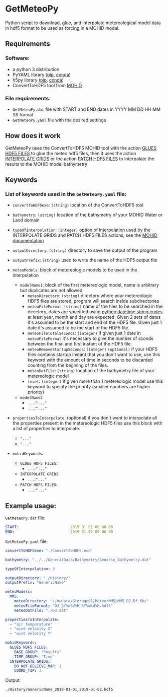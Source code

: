 # GetMeteoPy
Python script to download, glue, and interpolate metereological model data in hdf5 format to be used as forcing in a MOHID model.


## Requirements
### Software:
- a python 3 distribution
- PyYAML library ([pip](https://pypi.org/project/PyYAML/), [conda](https://anaconda.org/conda-forge/pyyaml))
- h5py library ([pip](https://pypi.org/project/h5py/), [conda](https://anaconda.org/conda-forge/h5py))
- ConvertToHDF5 tool from [MOHID](https://github.com/Mohid-Water-Modelling-System/Mohid)

### File requirements:
- `GetMeteoPy.dat` file with START and END dates in YYYY MM DD HH MM SS format
- `GetMeteoPy.yaml` file with the desired settings


## How does it work
GetMeteoPy uses the ConvertToHDF5 MOHID tool with the action [GLUES HDF5 FILES](http://wiki.mohid.com/index.php?title=ConvertToHDF5#GLUES_HDF5_FILES) to glue the meteo hdf5 files, then it uses the action [INTERPOLATE GRIDS](http://wiki.mohid.com/index.php?title=ConvertToHDF5#INTERPOLATE_GRIDS) or the action [PATCH HDF5 FILES](http://wiki.mohid.com/index.php?title=ConvertToHDF5#PATCH_HDF5_FILES) to interpolate the results to the MOHID model bathymetry

## Keywords
### List of keywords used in the `GetMeteoPy.yaml` file:
- `convertToHDF5exe`: `(string)` location of the ConvertToHDF5 tool
- `bathymetry`: `(string)` location of the bathymetry of your MOHID Water or Land domain
- `typeOfInterpolation`: `(integer)` option of interpolation used by the INTERPOLATE GRIDS and PATCH HDF5 FILES actions, see the [MOHID documentation](http://wiki.mohid.com/index.php?title=ConvertToHDF5#INTERPOLATE_GRIDS)
- `outputDirectory`: `(string)` directory to save the output of the program
- `outputPrefix`: `(string)` used to write the name of the HDF5 output file

- `meteoModels`: block of metereologic models to be used in the interpolation
  - `modelName1`: block of the first metereologic model, name is arbitrary but duplicates are not allowed
    - `meteoDirectory`: `(string)` directory where your metereologic HDF5 files are stored, program will search inside subdirectories
    - `meteoFileFormat`: `(string)` name of the files to be searched in the directory, dates are specified using [python datetime string codes](https://docs.python.org/3/library/datetime.html#strftime-and-strptime-format-codes) at least year, month and day are expected. Given 2 sets of dates it's assumed to be the start and end of the HDF5 file. Given just 1 date it's assumed to be the start of the HDF5 file.
    - `meteoFileTotalSeconds`: `(integer)` if given just 1 date in `meteoFileFormat` it's necessary to give the number of sconds between the final and first instant of the HDF5 file.
    - `meteoRemoveStartupSeconds`: `(integer)` `(optional)` if your HDF5 files contains startup instant that you don't want to use, use this keyword with the amount of time in seconds to be discarded counting from the begining of the files.
    - `meteoDatFile`: `(string)` location of the bathymetry file of your metereologic model
    - `level`: `(integer)` if given more than 1 metereologic model use this keyword to specify the priority (smaller numbers are higher priority)
  - `modelName2`
    - `...`:`"..."`
    - `...`:`"..."`
- `propertiesToInterpolate`: (optional) if you don't want to interpolate all the properties present in the metereologic HDF5 files use this block with a list of properties to interpolate.
  - `"..."`
  - `"..."`
- `mohidKeywords`:
  - `GLUES HDF5 FILES`:
    - `...`:`"..."`
  - `INTERPOLATE GRIDS`:
    - `...`:`"..."`
  - `PATCH HDF5 FILES`:
    - `...`:`"..."`


## Example usage:
`GetMeteoPy.dat` file:
```yaml
START:                       2019 01 01 00 00 00
END:                         2019 01 02 00 00 00
```

`GetMeteoPy.yaml` file:
```yaml
convertToHDF5exe: "./ConvertToHDF5.exe"

bathymetry: "../../GeneralData/Bathymetry/Generic_Bathymetry.dat"

typeOfInterpolation: 3

outputDirectory: "./History/"
outputPrefix: "GenericName"

meteoModels:
  MM5:
    meteoDirectory: "//mwdata/Storage01/Meteo/MM5/MM5_D2_D3_6h/"
    meteoFileFormat: "D3_%Y%m%d%H_%Y%m%d%H.hdf5"
    meteoDatFile: "./D3.dat"

propertiesToInterpolate:
  - "air temperature"
  - "wind velocity X"
  - "wind velocity Y"

mohidKeywords:
  GLUES HDF5 FILES:
    BASE_GROUP: "Results"
    TIME_GROUP: "Time"
  INTERPOLATE GRIDS:
    DO_NOT_BELIEVE_MAP: 1
    COORD_TIP: 3
```

Output:

`./History/GenericName_2019-01-01_2019-01-02.hdf5`
